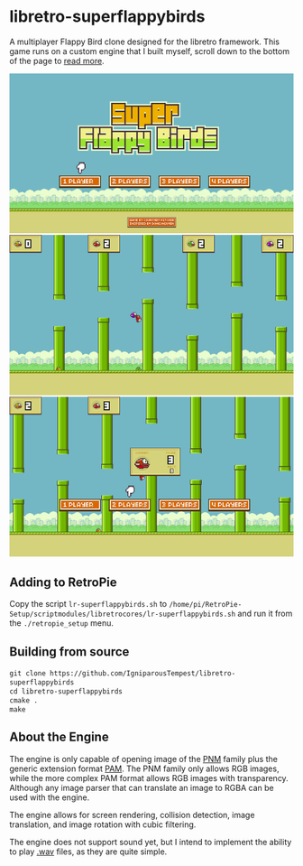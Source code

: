 # libretro-superflappybirds
A multiplayer Flappy Bird clone designed for the libretro framework. This game runs on a custom engine that I built myself, scroll down to the bottom of the page to [read more](#about-the-engine).

![](.readme/screenshot_title.png)
![](.readme/screenshot_gameplay.png)
![](.readme/screenshot_game_over.png)

## Adding to RetroPie

Copy the script `lr-superflappybirds.sh` to `/home/pi/RetroPie-Setup/scriptmodules/libretrocores/lr-superflappybirds.sh` and run it from the `./retropie_setup` menu.

## Building from source

    git clone https://github.com/IgniparousTempest/libretro-superflappybirds
    cd libretro-superflappybirds
    cmake .
    make
    
## About the Engine

The engine is only capable of opening image of the [PNM](https://en.wikipedia.org/wiki/Netpbm_format) family plus the generic extension format [PAM](https://en.wikipedia.org/wiki/Netpbm#PAM_graphics_format). The PNM family only allows RGB images, while the more complex PAM format allows RGB images with transparency. Although any image parser that can translate an image to RGBA can be used with the engine.

The engine allows for screen rendering, collision detection, image translation, and image rotation with cubic filtering.

The engine does not support sound yet, but I intend to implement the ability to play [.wav](http://soundfile.sapp.org/doc/WaveFormat/) files, as they are quite simple.